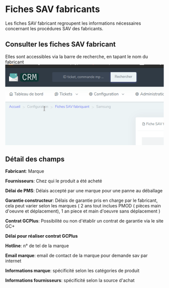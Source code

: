 # Fiches SAV fabricants

Les fiches SAV fabricant regroupent les informations nécessaires concernant les procédures SAV des fabricants.

## Consulter les fiches SAV fabricant
Elles sont accessibles via la barre de recherche, en tapant le nom du fabricant
        ![Recherche](assets/fiche_sav_fabricant/recherche_fiche_sav_fabricant.gif)

## Détail des champs

**Fabricant**: Marque

**Fournisseurs**: Chez qui le produit a été acheté

**Délai de PMS**: Délais accepté par une marque pour une panne au déballage

**Garantie constructeur**: Délais de garantie pris en charge par le fabricant, cela peut varier selon les marques ( 2 ans tout inclues PMOD ( pièces main d'oeuvre et déplacement), 1 an piece et main d'oeuvre sans déplacement )

**Contrat GCPlus**: Possibilité ou non d'établir un contrat de garantie via le site GC+

**Délai pour réaliser contrat GCPlus**

**Hotline**: n° de tel de la marque

**Email marque**: email de contact de la marque pour demande sav par internet

**Informations marque**: spécificité selon les catégories de produit

**Informations fournisseurs**: spécificité selon la source d'achat
